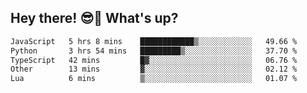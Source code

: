 ## Hey there! 😎👋 What's up?

<!--START_SECTION:waka-->

```txt
JavaScript   5 hrs 8 mins    ████████████▒░░░░░░░░░░░░   49.66 %
Python       3 hrs 54 mins   █████████▒░░░░░░░░░░░░░░░   37.70 %
TypeScript   42 mins         █▓░░░░░░░░░░░░░░░░░░░░░░░   06.76 %
Other        13 mins         ▓░░░░░░░░░░░░░░░░░░░░░░░░   02.12 %
Lua          6 mins          ▒░░░░░░░░░░░░░░░░░░░░░░░░   01.07 %
```

<!--END_SECTION:waka-->
